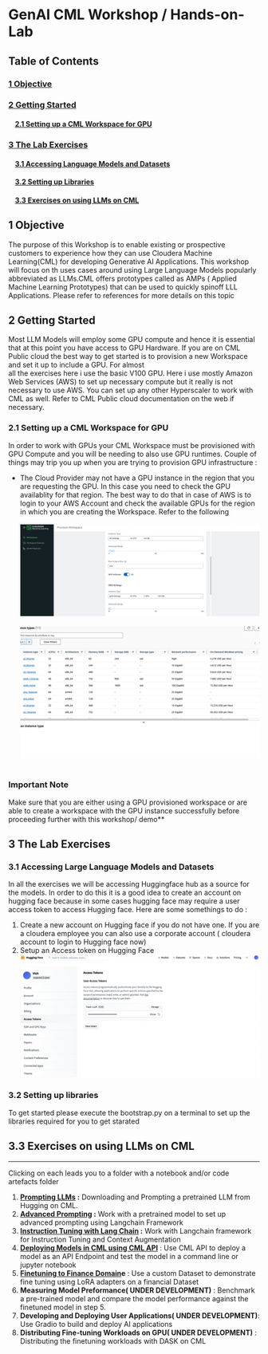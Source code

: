 #  GenAI CML Workshop / Hands-on-Lab

## Table of Contents

### [1 Objective](#1-Objective)
### [2 Getting Started](#2-getting-started)
#### &nbsp;&nbsp;&nbsp;&nbsp;[2.1 Setting up a CML Workspace for GPU](#21-setting-up-a-cml-workspace-for-gpu)

### [3 The Lab Exercises](#3-the-lab-exercises)  
#### &nbsp;&nbsp;&nbsp;&nbsp;[3.1 Accessing Language Models and Datasets](#31-accessing-large-language-models-and-datasets)
#### &nbsp;&nbsp;&nbsp;&nbsp;[3.2 Setting up Libraries](#32-setting-up-libraries)
#### &nbsp;&nbsp;&nbsp;&nbsp;[3.3 Exercises on using LLMs on CML ](#33-exercises-on-using-llms-on-cml)

## 1 Objective
The purpose of this Workshop is to enable existing or prospective customers to experience how they can use Cloudera Machine Learning(CML) for developing Generative AI Applications. 
This workshop will focus on th uses cases around using Large Language Models popularly abbreviated as LLMs.CML offers prototypes called as AMPs ( Applied Machine Learning Prototypes) 
that can be used to quickly spinoff LLL Applications. Please refer to references for more details on this topic
 
## 2 Getting Started
Most LLM Models will employ some GPU compute and hence it is essential that at this point you have access to GPU Hardware. 
If you are on CML Public cloud the best way to get started is to provision a new Workspace and set it up to include a GPU. For almost  
all the exercises here i use the basic V100 GPU. Here i use mostly Amazon Web Services (AWS) to set up necessary compute but it really is not necessary to use AWS. You can set up any other Hyperscaler to work with CML as well. Refer to CML Public cloud documentation on the web if necessary.

### 2.1 Setting up a CML Workspace for GPU
In order to work with GPUs your CML Workspace must be provisioned with GPU Compute and you will be needing to also use GPU runtimes. Couple of things may trip you up when you are trying to provision GPU infrastructure : 
- The Cloud Provider may not have a GPU instance in the region that you are requesting the GPU. In this case you need to check the GPU availablity for that region. The best way to do that in case of AWS is to login to your AWS Account and check the available GPUs for the region in which you are creating the Workspace. Refer to the following  
&nbsp;
 ![GPU Provisioning For CML](images/gpu-provision-cml.png)
 &nbsp;
 ![GPU instance in AWS](images/gpus-on-aws.png)
 &nbsp;

### Important Note
  Make sure that you are either using a GPU provisioned workspace or are able to create a workspace with the GPU instance successfully before proceeding further with this workshop/ demo**

## 3 The Lab Exercises
### 3.1  Accessing Large Language Models and Datasets
In all the exercises we will be accessing Huggingface hub as a source for the models. In order to do this it is a good idea to create an account on hugging face because in some cases hugging face may require a user access token to access Hugging face. Here are some somethings to do : 
1. Create a new account on Hugging face if you do not have one. If you are a cloudera employee you can also use a corporate account ( cloudera account to login to Hugging face now)
2. Setup an Access token on Hugging Face
![HF Readonly Token](images/hf_token.png)

### 3.2 Setting up libraries
To get started please execute the bootstrap.py on a terminal to set up the libraries required for you to get starated

## 3.3 Exercises on using LLMs on CML
---
Clicking on each leads you to a folder with a notebook and/or code artefacts folder
1. **[Prompting LLMs](001_prompting-llms) :** Downloading and Prompting a pretrained LLM from Hugging on CML. 
2. **[Advanced Prompting](002_advanced-prompting) :** Work with a pretrained model to set up advanced prompting using Langchain Framework
3. **[Instruction Tuning with Lang Chain](003_instruction-tuning-with-langchain) :** Work with Langchain framework for Instruction Tuning and Context Augmentation
4. **[Deploying Models in CML using CML API](004_deploy-and-test-models)** : Use CML API to deploy a model as an API Endpoint and test the model in a command line or jupyter notebook
5. **[Finetuning to Finance Domain](005_finetuning-to-finance-domain)e** : Use a custom Dataset to demonstrate fine tuning using LoRA adapters on a financial Dataset
6. **Measuring Model Preformance( UNDER DEVELOPMENT)**  : Benchmark a pre-trained model and compare the model performance against the finetuned model in step 5. 
7. **Developing and Deploying User Applications( UNDER DEVELOPMENT)**: 
Use Gradio to build and deploy AI applications 
8. **Distributing Fine-tuning Workloads on GPU( UNDER DEVELOPMENT)** : Distributing the finetuning workloads with DASK on CML 